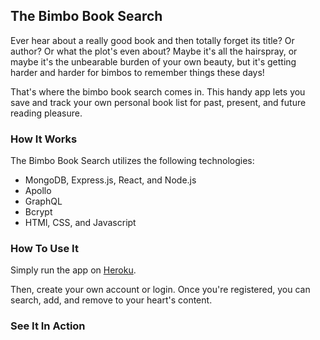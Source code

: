 ## The Bimbo Book Search

Ever hear about a really good book and then totally forget its title? Or author? Or what the plot's even about? Maybe it's all the hairspray, or maybe it's the unbearable burden of your own beauty, but it's getting harder and harder for bimbos to remember things these days! <br/>

That's where the bimbo book search comes in. This handy app lets you save and track your own personal book list for past, present, and future reading pleasure.

### How It Works

The Bimbo Book Search utilizes the following technologies:

* MongoDB, Express.js, React, and Node.js 
* Apollo
* GraphQL
* Bcrypt
* HTMl, CSS, and Javascript

### How To Use It

Simply run the app on <a href="https://dry-scrubland-46483.herokuapp.com/">Heroku</a>.<br/>

Then, create your own account or login. Once you're registered, you can search, add, and remove to your heart's content.

### See It In Action